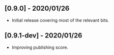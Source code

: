 ## [0.9.0] - 2020/01/26

* Initial release covering most of the relevant bits.

## [0.9.1-dev] - 2020/01/26

* Improving publishing score.